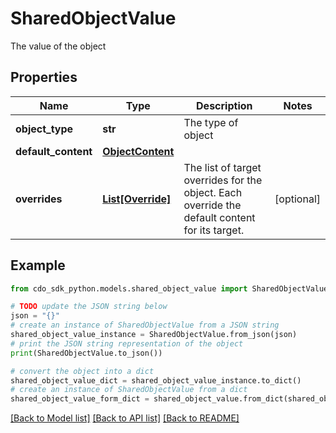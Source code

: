 # SharedObjectValue

The value of the object

## Properties

Name | Type | Description | Notes
------------ | ------------- | ------------- | -------------
**object_type** | **str** | The type of object | 
**default_content** | [**ObjectContent**](ObjectContent.md) |  | 
**overrides** | [**List[Override]**](Override.md) | The list of target overrides for the object. Each override the default content for its target. | [optional] 

## Example

```python
from cdo_sdk_python.models.shared_object_value import SharedObjectValue

# TODO update the JSON string below
json = "{}"
# create an instance of SharedObjectValue from a JSON string
shared_object_value_instance = SharedObjectValue.from_json(json)
# print the JSON string representation of the object
print(SharedObjectValue.to_json())

# convert the object into a dict
shared_object_value_dict = shared_object_value_instance.to_dict()
# create an instance of SharedObjectValue from a dict
shared_object_value_form_dict = shared_object_value.from_dict(shared_object_value_dict)
```
[[Back to Model list]](../README.md#documentation-for-models) [[Back to API list]](../README.md#documentation-for-api-endpoints) [[Back to README]](../README.md)


